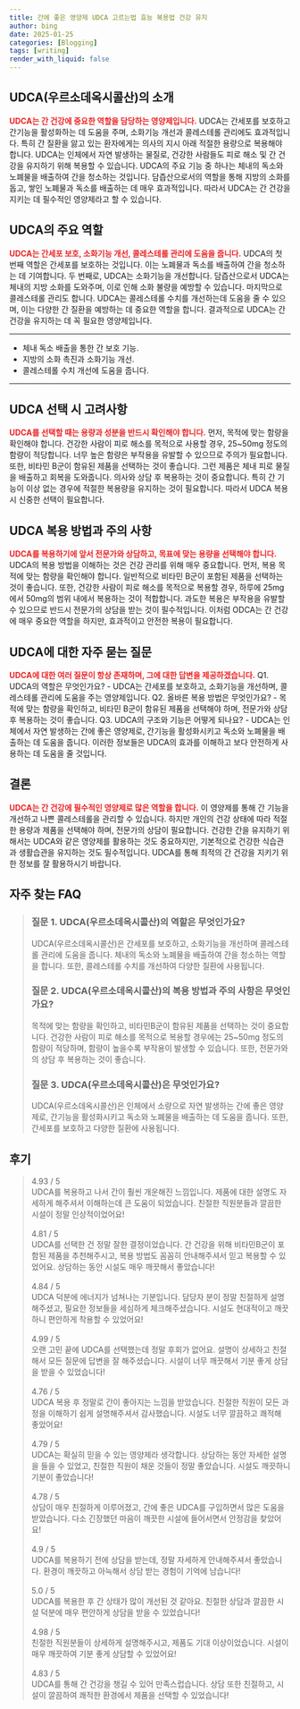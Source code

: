 ```yaml
---
title: 간에 좋은 영양제 UDCA 고르는법 효능 복용법 건강 유지
author: bing
date: 2025-01-25
categories: [Blogging]
tags: [writing]
render_with_liquid: false
---
```



<h2 id='UDCA의 소개'>UDCA(우르소데옥시콜산)의 소개</h2>

<p><b><span style="color: #ee2323;">UDCA는 간 건강에 중요한 역할을 담당하는 영양제입니다.</span></b> UDCA는 간세포를 보호하고 간기능을 활성화하는 데 도움을 주며, 소화기능 개선과 콜레스테롤 관리에도 효과적입니다. 특히 간 질환을 앓고 있는 환자에게는 의사의 지시 아래 적절한 용량으로 복용해야 합니다. UDCA는 인체에서 자연 발생하는 물질로, 건강한 사람들도 피로 해소 및 간 건강을 유지하기 위해 복용할 수 있습니다. UDCA의 주요 기능 중 하나는 체내의 독소와 노폐물을 배출하여 간을 청소하는 것입니다. 담즙산으로서의 역할을 통해 지방의 소화를 돕고, 쌓인 노폐물과 독소를 배출하는 데 매우 효과적입니다. 따라서 UDCA는 간 건강을 지키는 데 필수적인 영양제라고 할 수 있습니다.</p>

<h2 id='UDCA의 주요 역할'>UDCA의 주요 역할</h2>

<p><b><span style="color: #ee2323;">UDCA는 간세포 보호, 소화기능 개선, 콜레스테롤 관리에 도움을 줍니다.</span></b> UDCA의 첫 번째 역할은 간세포를 보호하는 것입니다. 이는 노폐물과 독소를 배출하여 간을 청소하는 데 기여합니다. 두 번째로, UDCA는 소화기능을 개선합니다. 담즙산으로서 UDCA는 체내의 지방 소화를 도와주며, 이로 인해 소화 불량을 예방할 수 있습니다. 마지막으로 콜레스테롤 관리도 합니다. UDCA는 콜레스테롤 수치를 개선하는데 도움을 줄 수 있으며, 이는 다양한 간 질환을 예방하는 데 중요한 역할을 합니다. 결과적으로 UDCA는 간 건강을 유지하는 데 꼭 필요한 영양제입니다.</p>

<hr />

<ul>
    <li>체내 독소 배출을 통한 간 보호 기능.</li>
    <li>지방의 소화 촉진과 소화기능 개선.</li>
    <li>콜레스테롤 수치 개선에 도움을 줍니다.</li>
</ul>

<hr />

<h2 id='UDCA 선택 시 고려사항'>UDCA 선택 시 고려사항</h2>

<p><b><span style="color: #ee2323;">UDCA를 선택할 때는 용량과 성분을 반드시 확인해야 합니다.</span></b> 먼저, 목적에 맞는 함량을 확인해야 합니다. 건강한 사람이 피로 해소를 목적으로 사용할 경우, 25~50mg 정도의 함량이 적당합니다. 너무 높은 함량은 부작용을 유발할 수 있으므로 주의가 필요합니다. 또한, 비타민 B군이 함유된 제품을 선택하는 것이 좋습니다. 그런 제품은 체내 피로 물질을 배출하고 회복을 도와줍니다. 의사와 상담 후 복용하는 것이 중요합니다. 특히 간 기능이 이상 없는 경우에 적절한 복용량을 유지하는 것이 필요합니다. 따라서 UDCA 복용 시 신중한 선택이 필요합니다.</p>

<h2 id='UDCA 복용 방법'>UDCA 복용 방법과 주의 사항</h2>

<p><b><span style="color: #ee2323;">UDCA를 복용하기에 앞서 전문가와 상담하고, 목표에 맞는 용량을 선택해야 합니다.</span></b> UDCA의 복용 방법을 이해하는 것은 건강 관리를 위해 매우 중요합니다. 먼저, 복용 목적에 맞는 함량을 확인해야 합니다. 일반적으로 비타민 B군이 포함된 제품을 선택하는 것이 좋습니다. 또한, 건강한 사람이 피로 해소를 목적으로 복용할 경우, 하루에 25mg에서 50mg의 범위 내에서 복용하는 것이 적합합니다. 과도한 복용은 부작용을 유발할 수 있으므로 반드시 전문가의 상담을 받는 것이 필수적입니다. 이처럼 ODCA는 간 건강에 매우 중요한 역할을 하지만, 효과적이고 안전한 복용이 필요합니다.</p>

<h2 id='자주 묻는 질문'>UDCA에 대한 자주 묻는 질문</h2>

<p><b><span style="color: #ee2323;">UDCA에 대한 여러 질문이 항상 존재하며, 그에 대한 답변을 제공하겠습니다.</span></b> Q1. UDCA의 역할은 무엇인가요? - UDCA는 간세포를 보호하고, 소화기능을 개선하며, 콜레스테롤 관리에 도움을 주는 영양제입니다. Q2. 올바른 복용 방법은 무엇인가요? - 목적에 맞는 함량을 확인하고, 비타민 B군이 함유된 제품을 선택해야 하며, 전문가와 상담 후 복용하는 것이 좋습니다. Q3. UDCA의 구조와 기능은 어떻게 되나요? - UDCA는 인체에서 자연 발생하는 간에 좋은 영양제로, 간기능을 활성화시키고 독소와 노폐물을 배출하는 데 도움을 줍니다. 이러한 정보들은 UDCA의 효과를 이해하고 보다 안전하게 사용하는 데 도움을 줄 것입니다.</p>

<h2 id='결론'>결론</h2>

<p><b><span style="color: #ee2323;">UDCA는 간 건강에 필수적인 영양제로 많은 역할을 합니다.</span></b> 이 영양제를 통해 간 기능을 개선하고 나쁜 콜레스테롤을 관리할 수 있습니다. 하지만 개인의 건강 상태에 따라 적절한 용량과 제품을 선택해야 하며, 전문가의 상담이 필요합니다. 건강한 간을 유지하기 위해서는 UDCA와 같은 영양제를 활용하는 것도 중요하지만, 기본적으로 건강한 식습관과 생활습관을 유지하는 것도 필수적입니다. UDCA를 통해 최적의 간 건강을 지키기 위한 정보를 잘 활용하시기 바랍니다.</p>


<h2 id='자주_찾는_FAQ'>자주 찾는 FAQ</h2>
<div itemscope="" itemtype="https://schema.org/FAQPage"> 
<blockquote> 
<div itemscope="" itemprop="mainEntity" itemtype="https://schema.org/Question"> 
<h3 itemprop="name">질문 1. UDCA(우르소데옥시콜산)의 역할은 무엇인가요?</h3> 
<div itemscope="" itemprop="acceptedAnswer" itemtype="https://schema.org/Answer"> 
<span itemprop="text"> 
<p>UDCA(우르소데옥시콜산)은 간세포를 보호하고, 소화기능을 개선하며 콜레스테롤 관리에 도움을 줍니다. 체내의 독소와 노폐물을 배출하여 간을 청소하는 역할을 합니다. 또한, 콜레스테롤 수치를 개선하여 다양한 질환에 사용됩니다.</p> 
</span> 
</div> 
</div> 

<div itemscope="" itemprop="mainEntity" itemtype="https://schema.org/Question"> 
<h3 itemprop="name">질문 2. UDCA(우르소데옥시콜산)의 복용 방법과 주의 사항은 무엇인가요?</h3> 
<div itemscope="" itemprop="acceptedAnswer" itemtype="https://schema.org/Answer"> 
<span itemprop="text"> 
<p>목적에 맞는 함량을 확인하고, 비타민B군이 함유된 제품을 선택하는 것이 중요합니다. 건강한 사람이 피로 해소를 목적으로 복용할 경우에는 25~50mg 정도의 함량이 적당하며, 함량이 높을수록 부작용이 발생할 수 있습니다. 또한, 전문가와의 상담 후 복용하는 것이 좋습니다.</p> 
</span> 
</div> 
</div> 

<div itemscope="" itemprop="mainEntity" itemtype="https://schema.org/Question"> 
<h3 itemprop="name">질문 3. UDCA(우르소데옥시콜산)은 무엇인가요?</h3> 
<div itemscope="" itemprop="acceptedAnswer" itemtype="https://schema.org/Answer"> 
<span itemprop="text"> 
<p>UDCA(우르소데옥시콜산)은 인체에서 소량으로 자연 발생하는 간에 좋은 영양제로, 간기능을 활성화시키고 독소와 노폐물을 배출하는 데 도움을 줍니다. 또한, 간세포를 보호하고 다양한 질환에 사용됩니다.</p> 
</span> 
</div> 
</div> 

</blockquote> 
</div>
<h2 id='후기'>후기</h2>
<div itemscope itemtype="https://schema.org/Product">
  <blockquote>
  <div itemprop="review" itemscope itemtype="https://schema.org/Review">
      <div itemprop="reviewRating" itemscope itemtype="https://schema.org/Rating"> <span itemprop="ratingValue">4.93</span> / <span itemprop="bestRating">5</span> </div>
      <span itemprop="reviewBody">UDCA를 복용하고 나서 간이 훨씬 개운해진 느낌입니다. 제품에 대한 설명도 자세하게 해주셔서 이해하는데 큰 도움이 되었습니다. 친절한 직원분들과 깔끔한 시설이 정말 인상적이었어요!</span>
  </div>
  <br>
  <div itemprop="review" itemscope itemtype="https://schema.org/Review">
      <div itemprop="reviewRating" itemscope itemtype="https://schema.org/Rating"> <span itemprop="ratingValue">4.81</span> / <span itemprop="bestRating">5</span> </div>
      <span itemprop="reviewBody">UDCA를 선택한 건 정말 잘한 결정이었습니다. 간 건강을 위해 비타민B군이 포함된 제품을 추천해주시고, 복용 방법도 꼼꼼히 안내해주셔서 믿고 복용할 수 있었어요. 상담하는 동안 시설도 매우 깨끗해서 좋았습니다!</span>
  </div>
  <br>
  <div itemprop="review" itemscope itemtype="https://schema.org/Review">
      <div itemprop="reviewRating" itemscope itemtype="https://schema.org/Rating"> <span itemprop="ratingValue">4.84</span> / <span itemprop="bestRating">5</span> </div>
      <span itemprop="reviewBody">UDCA 덕분에 에너지가 넘쳐나는 기분입니다. 담당자 분이 정말 친절하게 설명해주셨고, 필요한 정보들을 세심하게 체크해주셨습니다. 시설도 현대적이고 깨끗하니 편안하게 착용할 수 있었어요!</span>
  </div>
  <br>
  <div itemprop="review" itemscope itemtype="https://schema.org/Review">
      <div itemprop="reviewRating" itemscope itemtype="https://schema.org/Rating"> <span itemprop="ratingValue">4.99</span> / <span itemprop="bestRating">5</span> </div>
      <span itemprop="reviewBody">오랜 고민 끝에 UDCA를 선택했는데 정말 후회가 없어요. 설명이 상세하고 친절해서 모든 질문에 답변을 잘 해주셨습니다. 시설이 너무 깨끗해서 기분 좋게 상담을 받을 수 있었습니다!</span>
  </div>
  <br>
  <div itemprop="review" itemscope itemtype="https://schema.org/Review">
      <div itemprop="reviewRating" itemscope itemtype="https://schema.org/Rating"> <span itemprop="ratingValue">4.76</span> / <span itemprop="bestRating">5</span> </div>
      <span itemprop="reviewBody">UDCA 복용 후 정말로 간이 좋아지는 느낌을 받았습니다. 친절한 직원이 모든 과정을 이해하기 쉽게 설명해주셔서 감사했습니다. 시설도 너무 깔끔하고 쾌적해 좋았어요!</span>
  </div>
  <br>
  <div itemprop="review" itemscope itemtype="https://schema.org/Review">
      <div itemprop="reviewRating" itemscope itemtype="https://schema.org/Rating"> <span itemprop="ratingValue">4.79</span> / <span itemprop="bestRating">5</span> </div>
      <span itemprop="reviewBody">UDCA는 확실히 믿을 수 있는 영양제라 생각합니다. 상담하는 동안 자세한 설명을 들을 수 있었고, 친절한 직원이 채운 것들이 정말 좋았습니다. 시설도 깨끗하니 기분이 좋았습니다!</span>
  </div>
  <br>
  <div itemprop="review" itemscope itemtype="https://schema.org/Review">
      <div itemprop="reviewRating" itemscope itemtype="https://schema.org/Rating"> <span itemprop="ratingValue">4.78</span> / <span itemprop="bestRating">5</span> </div>
      <span itemprop="reviewBody">상담이 매우 친절하게 이루어졌고, 간에 좋은 UDCA를 구입하면서 많은 도움을 받았습니다. 다소 긴장했던 마음이 깨끗한 시설에 들어서면서 안정감을 찾았어요!</span>
  </div>
  <br>
  <div itemprop="review" itemscope itemtype="https://schema.org/Review">
      <div itemprop="reviewRating" itemscope itemtype="https://schema.org/Rating"> <span itemprop="ratingValue">4.9</span> / <span itemprop="bestRating">5</span> </div>
      <span itemprop="reviewBody">UDCA를 복용하기 전에 상담을 받는데, 정말 자세하게 안내해주셔서 좋았습니다. 환경이 깨끗하고 아늑해서 상담 받는 경험이 기억에 남습니다!</span>
  </div>
  <br>
  <div itemprop="review" itemscope itemtype="https://schema.org/Review">
      <div itemprop="reviewRating" itemscope itemtype="https://schema.org/Rating"> <span itemprop="ratingValue">5.0</span> / <span itemprop="bestRating">5</span> </div>
      <span itemprop="reviewBody">UDCA를 복용한 후 간 상태가 많이 개선된 것 같아요. 친절한 상담과 깔끔한 시설 덕분에 매우 편안하게 상담을 받을 수 있었습니다!</span>
  </div>
  <br>
  <div itemprop="review" itemscope itemtype="https://schema.org/Review">
      <div itemprop="reviewRating" itemscope itemtype="https://schema.org/Rating"> <span itemprop="ratingValue">4.98</span> / <span itemprop="bestRating">5</span> </div>
      <span itemprop="reviewBody">친절한 직원분들이 상세하게 설명해주시고, 제품도 기대 이상이었습니다. 시설이 매우 깨끗하여 기분 좋게 상담할 수 있었어요!</span>
  </div>
  <br>
  <div itemprop="review" itemscope itemtype="https://schema.org/Review">
      <div itemprop="reviewRating" itemscope itemtype="https://schema.org/Rating"> <span itemprop="ratingValue">4.83</span> / <span itemprop="bestRating">5</span> </div>
      <span itemprop="reviewBody">UDCA를 통해 간 건강을 챙길 수 있어 만족스럽습니다. 상담 또한 친절하고, 시설이 깔끔하여 쾌적한 환경에서 제품을 선택할 수 있었습니다!</span>
  </div>
  </blockquote>
</div>
